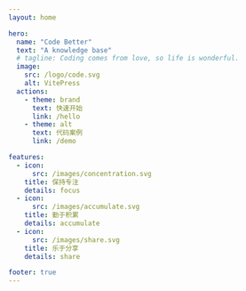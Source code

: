 ```yaml
---
layout: home

hero:
  name: "Code Better"
  text: "A knowledge base"
  # tagline: Coding comes from love, so life is wonderful.
  image:
    src: /logo/code.svg
    alt: VitePress
  actions:
    - theme: brand
      text: 快速开始
      link: /hello
    - theme: alt
      text: 代码案例
      link: /demo

features:
  - icon: 
      src: /images/concentration.svg
    title: 保持专注
    details: focus
  - icon:
      src: /images/accumulate.svg
    title: 勤于积累
    details: accumulate
  - icon:
      src: /images/share.svg
    title: 乐于分享
    details: share

footer: true
---
```

<style>
:root {
  --vp-home-hero-name-color: transparent;
  --vp-home-hero-name-background: -webkit-linear-gradient(
    315deg,
    #3b71f2 25%,
    #90c3f8
  );

  --vp-home-hero-image-background-image: linear-gradient(
    -45deg,
    #3b71f2 50%,
    #90c3f8 50%
  );
  --vp-home-hero-image-filter: blur(40px);
  /* 1.0.0-beta.7 及以前版本配色方案 */
  --vp-c-brand: var(--vp-c-green);
  --vp-c-brand-light: var(--vp-c-green-light);
  --vp-c-brand-lighter: var(--vp-c-green-lighter);
  --vp-c-brand-lightest: var(--vp-c-green-lightest);
  --vp-c-brand-dark: var(--vp-c-green-dark);
  --vp-c-brand-darker: var(--vp-c-green-darker);
  --vp-c-brand-darkest: var(--vp-c-green-darkest);
  --vp-c-brand-dimm-1: var(--vp-c-green-dimm-1);
  --vp-c-brand-dimm-2: var(--vp-c-green-dimm-2);
  --vp-c-brand-dimm-3: var(--vp-c-green-dimm-3);
}

@media (min-width: 640px) {
  :root {
    --vp-home-hero-image-filter: blur(56px);
  }
}

@media (min-width: 960px) {
  :root {
    --vp-home-hero-image-filter: blur(72px);
  }
}
</style>